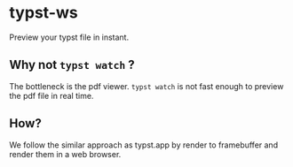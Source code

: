 # typst-ws

Preview your typst file in instant.

## Why not `typst watch` ?

The bottleneck is the pdf viewer. `typst watch` is not fast enough to preview the pdf file in real time.

## How?

We follow the similar approach as typst.app by render to framebuffer and render them in a web browser.
